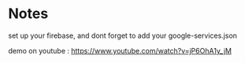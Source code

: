 # Notes
set up your firebase,
and dont forget to add your google-services.json

demo on youtube : https://www.youtube.com/watch?v=jP6OhA1y_jM
